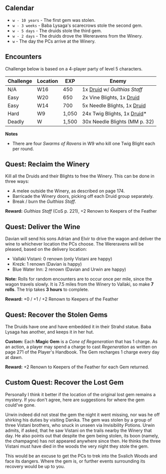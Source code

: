 Calendar
--------

- `w - 10 years` - The first gem was stolen.
- `w - 3 weeks` - Baba Lysaga's scarecrows stole the second gem.
- `w - 5 days` - The druids stole the third gem.
- `w - 2 days` - The druids drove the Wereravens from the Winery.
- `w` - The day the PCs arrive at the Winery.

Encounters
----------

Challenge below is based on a 4-player party of level 5 characters.

Challenge | Location | EXP | Enemy
--------- | -------- | --- | -----
N/A | W16 | 450 | 1x [Druid](images/druid.png) w/ *Gulthias Staff*
Easy | W20 | 650 | 2x Vine Blights, 1x [Druid](images/druid.png)
Easy | W14 | 700 | 5x Needle Blights, 1x [Druid](images/druid.png)
Hard | W9 | 1,050 | 24x Twig Blights, 1x [Druid](images/druid.png)*
Deadly | W | 1,500 | 30x Needle Blights (MM p. 32)

**Notes**

- There are four *Swarms of Ravens* in W9 who kill one Twig Blight each per
round.


Quest: Reclaim the Winery
-------------------------

Kill all the Druids and their Blights to free the Winery. This can be done
in three ways:

- A melee outside the Winery, as described on page 174.
- Barricade the Winery doors, picking off each Druid group separately.
- Break / burn the *Gulthias Staff*.

**Reward:** *Gulthias Staff* (CoS p. 221), +2 Renown to Keepers of the Feather

Quest: Deliver the Wine
-----------------------

Davian will send his sons Adrian and Elvir to drive the wagon and deliver
the wine to whichever location the PCs choose. The Wereravens will be pleased,
based on the delivery location:

- Vallaki Vistani: 0 renown (only Vistani are happy)
- Krezk: 1 renown (Davian is happy)
- Blue Water Inn: 2 renown (Davian and Urwin are happy)

**Note:** Rolls for random encounters are to occur once per mile, since the
wagon travels slowly. It is 7.5 miles from the Winery to Vallaki, so make
**7 rolls**. The trip takes **3 hours** to complete.

**Reward:** +0 / +1 / +2 Renown to Keepers of the Feather

Quest: Recover the Stolen Gems
------------------------------

The Druids have one and have embedded it in their Strahd statue. Baba Lysaga
has another, and keeps it in her hut.

**Custom:** Each **Magic Gem** is a *Cone of Regeneration* that has 1 charge.
As an action, a player may spend a charge to cast *Regeneration* as written
on page 271 of the Player's Handbook. The Gem recharges 1 charge every day
at dawn.

**Reward:** +2 Renown to Keepers of the Feather for each Gem returned.

Custom Quest: Recover the Lost Gem
----------------------------------

Personally I think it better if the location of the original lost gem
remains a mystery. If you don't agree, here are suggestions for where the
gem could've gone.

Urwin indeed did not steal the gem the night it went missing, nor was he off
shirking his duties by visiting Danika. The gem was stolen by a group of
three Vistani brothers, who snuck in unseen via Invisibility Potions. Urwin
admits, if asked, that he saw Vistani on the trails nearby the Winery that
day. He also points out that despite the gem being stolen, its boon (namely,
the champagne) has not appeared anywhere since then. He thinks the three
Vistani must have died in the woods the very night they stole the gem.

This would be an excuse to get the PCs to trek into the Svalich Woods and
face its dangers. Where the gem is, or further events surrounding its
recovery would be up to you.
